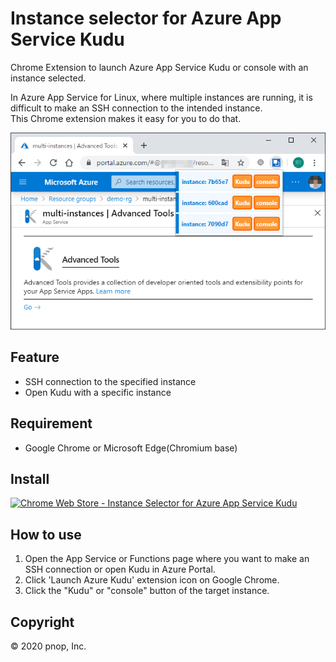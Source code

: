 # Instance selector for Azure App Service Kudu

Chrome Extension to launch Azure App Service Kudu or console with an instance selected.

In Azure App Service for Linux, where multiple instances are running, it is difficult to make an SSH connection to the intended instance.  
This Chrome extension makes it easy for you to do that.  

![Screen Shot](Chrome%20Web%20Store/screenshot.png)

## Feature

- SSH connection to the specified instance
- Open Kudu with a specific instance

## Requirement

- Google Chrome or Microsoft Edge(Chromium base)

## Install

[![Chrome Web Store - Instance Selector for Azure App Service Kudu](https://developer.chrome.com/webstore/images/ChromeWebStore_BadgeWBorder_v2_206x58.png)](https://chrome.google.com/webstore/detail/instance-selector-for-azu/epdffjkaaohfjahphbancbnaiilkonel)

## How to use

1. Open the App Service or Functions page where you want to make an SSH connection or open Kudu in Azure Portal.
1. Click 'Launch Azure Kudu' extension icon on Google Chrome.
1. Click the "Kudu" or "console" button of the target instance.

## Copyright

&copy; 2020 pnop, Inc.
